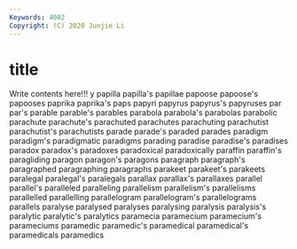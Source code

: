 ```yaml
---
Keywords: 4002
Copyright: (C) 2020 Junjie Li
---
```


# title

Write contents here!!!
y 
papilla 
papilla's 
papillae 
papoose 
papoose's 
papooses 
paprika 
paprika's 
paps
papyri 
papyrus 
papyrus's 
papyruses 
par 
par's 
parable 
parable's 
parables 
parabola
parabola's 
parabolas 
parabolic 
parachute 
parachute's 
parachuted 
parachutes 
parachuting 
parachutist 
parachutist's
parachutists 
parade 
parade's 
paraded 
parades 
paradigm 
paradigm's 
paradigmatic 
paradigms 
parading
paradise 
paradise's 
paradises 
paradox 
paradox's 
paradoxes 
paradoxical 
paradoxically 
paraffin 
paraffin's
paragliding 
paragon 
paragon's 
paragons 
paragraph 
paragraph's 
paragraphed 
paragraphing 
paragraphs 
parakeet
parakeet's 
parakeets 
paralegal 
paralegal's 
paralegals 
parallax 
parallax's 
parallaxes 
parallel 
parallel's
paralleled 
paralleling 
parallelism 
parallelism's 
parallelisms 
parallelled 
parallelling 
parallelogram 
parallelogram's 
parallelograms
parallels 
paralyse 
paralysed 
paralyses 
paralysing 
paralysis 
paralysis's 
paralytic 
paralytic's 
paralytics
paramecia 
paramecium 
paramecium's 
parameciums 
paramedic 
paramedic's 
paramedical 
paramedical's 
paramedicals 
paramedics
